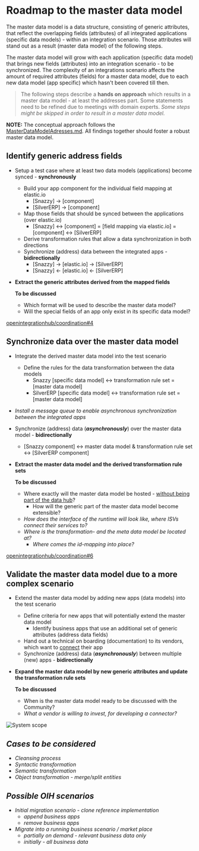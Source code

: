 # Roadmap to the master data model
The master data model is a data structure, consisting of generic attributes, that reflect the overlapping fields (attributes) of all integrated applications (specific data models) - within an integration scenario. Those attributes will stand out as a result (master data model) of the following steps.

The master data model will grow with each application (specific data model) that brings new fields (attributes) into an integration scenario - to be synchronized. The complexity of an integrations scenario affects the amount of required attributes (fields) for a master data model, due to each new data model (app specific) which hasn't been covered till then.

> The following steps describe a **hands on approach** which results in a master data model - at least the addresses part. Some statements need to be refined due to meetings with domain experts. _Some steps might be skipped in order to result in a master data model._

**NOTE:** The conceptual approach follows the [MasterDataModelAdresses.md](https://github.com/openintegrationhub/Data-and-Domain-Models/blob/master/MasterDataModels/MasterDataModelAdresses.md). All findings together should foster a robust master data model.

## Identify generic address fields
* Setup a test case where at least two data models (applications) become synced - **synchronously**
  * Build your app component for the individual field mapping at elastic.io
    * [Snazzy] -> [component]
    * [SilverERP] -> [component]
  * Map those fields that should be synced between the applications (over elastic.io)
    * [Snazzy] <-> [component] = [field mapping via elastic.io] = [component] <-> [SilverERP]
  * Derive transformation rules that allow a data synchronization in both directions
  * Synchronize (address) data between the integrated apps - **bidirectionally**
    * [Snazzy] -> [elastic.io] -> [SilverERP]
    * [Snazzy] <- [elastic.io] <- [SilverERP]
* **Extract the generic attributes derived from the mapped fields**

  **To be discussed**
  * Which format will be used to describe the master data model?
  * Will the special fields of an app only exist in its specific data model?

[openintegrationhub/coordination#4](https://github.com/openintegrationhub/coordination/issues/4)

## Synchronize data over the master data model
* Integrate the derived master data model into the test scenario
  * Define the rules for the data transformation between the data models
    * Snazzy [specific data model] <-> transformation rule set = [master data model]
    * SilverERP [specific data model] <-> transformation rule set = [master data model]
* _Install a message queue to enable asynchronous synchronization between the integrated apps_    
* Synchronize (address) data (***asynchronously***) over the master data model - **bidirectionally**
  * [Snazzy component] <-> master data model & transformation rule set <-> [SilverERP component]
* **Extract the master data model and the derived transformation rule sets**

  **To be discussed**
  * Where exactly will the master data model be hosted - [without being part of the data hub](https://github.com/openintegrationhub/Architecture/blob/master/baseArchitecture.md#solution-strategy)?
    * How will the generic part of the master data model become extensible?
  * _How does the interface of the runtime will look like, where ISVs connect their services to?_
  * _Where is the transformation- and the meta data model be located at?_
    * _Where comes the id-mapping into place?_

[openintegrationhub/coordination#6](https://github.com/openintegrationhub/coordination/issues/6)

## Validate the master data model due to a more complex scenario
* Extend the master data model by adding new apps (data models) into the test scenario
  * Define criteria for new apps that will potentially extend the master data model
    * Identify business apps that use an additional set of generic attributes (address data fields)
  * Hand out a technical on boarding (documentation) to its vendors, which want to [connect](https://github.com/openintegrationhub/Architecture/blob/master/Connectors/AdapterGuide.md) their app
  * Synchronize (address) data (***asynchronously***) between multiple (new) apps - **bidirectionally**
* **Expand the master data model by new generic attributes and update the transformation rule sets**

  **To be discussed**
  * When is the master data model ready to be discussed with the Community?
  * _What a vendor is willing to invest, for developing a connector?_

![System scope](https://github.com/openintegrationhub/Architecture/blob/master/Assets/SystemScopeV1.1.png)

## _Cases to be considered_
* _Cleansing process_
* _Syntactic transformation_
* _Semantic transformation_
* _Object transformation - merge/split entities_

## _Possible OIH scenarios_
* _Initial migration scenario - clone reference implementation_
  * _append business apps_
  * _remove business apps_
* _Migrate into a running business scenario / market place_
  * _partially on demand - relevant business data only_
  * _initially - all business data_
